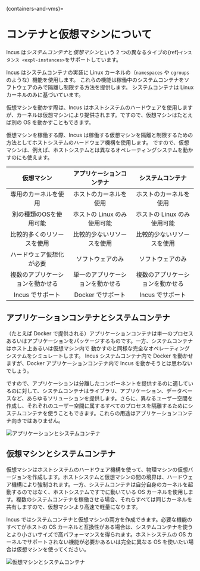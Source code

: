 (containers-and-vms)=
# コンテナと仮想マシンについて

Incus は*システムコンテナ*と*仮想マシン*という 2 つの異なるタイプの{ref}`インスタンス <expl-instances>`をサポートしています。

Incus はシステムコンテナの実装に Linux カーネルの（`namespaces` や `cgroups` のような）機能を使用します。
これらの機能は稼働中のシステムコンテナをソフトウェアのみで隔離し制限する方法を提供します。
システムコンテナは Linux カーネルのみに基づいています。

仮想マシンを動かす際は、Incus はホストシステムのハードウェアを使用しますが、カーネルは仮想マシンにより提供されます。ですので、仮想マシンはたとえば別の OS を動かすこともできます。

仮想マシンを稼働する際、Incus は稼働する仮想マシンを隔離と制限するための方法としてホストシステムのハードウェア機構を使用します。
ですので、仮想マシンは、例えば、ホストシステムとは異なるオペレーティングシステムを動かすのにも使えます。

| 仮想マシン                       | アプリケーションコンテナ         | システムコンテナ                 |
| :--:                             | :--:                             | :--:                             |
| 専用のカーネルを使用             | ホストのカーネルを使用           | ホストのカーネルを使用           |
| 別の種類のOSを使用可能           | ホストの Linux のみ使用可能      | ホストの Linux のみ使用可能      |
| 比較的多くのリソースを使用       | 比較的少ないリソースを使用       | 比較的少ないリソースを使用       |
| ハードウェア仮想化が必要         | ソフトウェアのみ                 | ソフトウェアのみ                 |
| 複数のアプリケーションを動かせる | 単一のアプリケーションを動かせる | 複数のアプリケーションを動かせる |
| Incus でサポート                 | Docker でサポート                | Incus でサポート                 |

## アプリケーションコンテナとシステムコンテナ

（たとえば Docker で提供される）アプリケーションコンテナは単一のプロセスあるいはアプリケーションをパッケージするものです。一方、システムコンテナはホスト上あるいは仮想マシン内で
動かすのと同様な完全なオペレーティングシステムをシミュレートします。 Incus システムコンテナ内で Docker を動かせますが、Docker アプリケーションコンテナ内で Incus を動かそうとは思わないでしょう。

ですので、アプリケーションは分離したコンポーネントを提供するのに適しているのに対して、システムコンテナはライブラリ、アプリケーション、データベースなど、あらゆるソリューションを提供します。さらに、異なるユーザー空間を作成し、それぞれのユーザー空間に属するすべてのプロセスを隔離するためにシステムコンテナを使うこともできます。これらの用途はアプリケーションコンテナ向きではありません。

![アプリケーションとシステムコンテナ](/images/application-vs-system-containers.svg "アプリケーションとシステムコンテナ")

## 仮想マシンとシステムコンテナ

仮想マシンはホストシステムのハードウェア機構を使って、物理マシンの仮想バージョンを作成します。ホストシステムと仮想マシンの間の境界は、ハードウェア機構により強制されます。一方、システムコンテナは自分自身のカーネルを起動するのではなく、ホストシステムですでに動いている OS カーネルを使用します。複数のシステムコンテナを稼働させる場合、それらすべては同じカーネルを共有しますので、仮想マシンより高速で軽量になります。

Incus ではシステムコンテナと仮想マシンの両方を作成できます。必要な機能のすべてがホストの OS カーネルと互換性がある場合は、システムコンテナを使うとより小さいサイズで高パフォーマンスを得られます。ホストシステムの OS カーネルでサポートされない機能が必要かあるいは完全に異なる OS を使いたい場合は仮想マシンを使ってください。

![仮想マシンとシステムコンテナ](/images/virtual-machines-vs-system-containers.svg "仮想マシンとシステムコンテナ")
